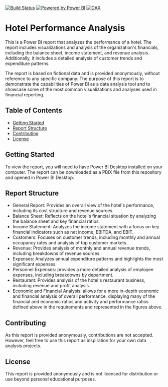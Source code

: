 [![Build Status](https://img.shields.io/badge/build-success-brightgreen.svg)](link-to-build-status-page)
[![Powered by Power BI](https://img.shields.io/badge/Powered%20by-Power%20BI-orange.svg)](https://powerbi.microsoft.com/)
[![DAX](https://img.shields.io/badge/-DAX-1384C9?style=flat&logo=Power%20BI&logoColor=white)](https://dax.guide/)


# Hotel Performance Analysis
This is a Power BI report that analyzes the performance of a hotel. The report includes visualizations and analysis of the organization's financials, including the balance sheet, income statement, and revenue analysis. Additionally, it includes a detailed analysis of customer trends and expenditure patterns.

The report is based on fictional data and is provided anonymously, without reference to any specific company. The purpose of this report is to demonstrate the capabilities of Power BI as a data analysis tool and to showcase some of the most common visualizations and analyses used in financial reporting.

## Table of Contents

- [Getting Started](#getting-started)
- [Report Structure](#report-structure)
- [Contributing](#contributing)
- [License](#license)

## Getting Started
To view the report, you will need to have Power BI Desktop installed on your computer. The report can be downloaded as a PBIX file from this repository and opened in Power BI Desktop.

## Report Structure
- General Report: Provides an overall view of the hotel's performance, including its cost structure and revenue sources.
- Balance Sheet: Reflects on the hotel's financial situation by analyzing the balance sheet and key financial ratios.
- Income Statement: Analyzes the income statement with a focus on key financial indicators such as net income, EBITDA, and EBIT.
- Customers: Focuses on customer trends, including monthly and annual occupancy rates and analysis of top customer markets.
- Revenue: Provides analysis of monthly and annual revenue trends, including breakdowns of revenue sources.
- Expenses: Analyzes annual expenditure patterns and highlights the most significant expenses.
- Personnel Expenses: provides a more detailed analysis of employee expenses, including breakdowns by department.
- Restaurant: Provides analysis of the hotel's restaurant business, including revenue and profit analysis.
- Economic and Financial Analysis: allows for a more in-depth economic and financial analysis of overall performance, displaying many of the financial and economic ratios and activity and performance ratios defined above in the requirements and represented in the figures above.

## Contributing
As this report is provided anonymously, contributions are not accepted. However, feel free to use this report as inspiration for your own data analysis projects.

## License
This report is provided anonymously and is not licensed for distribution or use beyond personal educational purposes.
